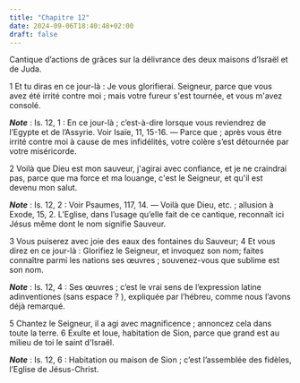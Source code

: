 ```yaml
---
title: "Chapitre 12"
date: 2024-09-06T18:40:48+02:00
draft: false
---
```



Cantique d’actions de grâces sur la délivrance des deux maisons d’Israël et de Juda.


1 Et tu diras en ce jour-là : Je vous glorifierai. Seigneur, parce que vous avez été irrité contre moi ; mais votre fureur s'est tournée, et vous m'avez consolé.

***Note*** :  Is. 12, 1 : En ce jour-là ; c’est-à-dire lorsque vous reviendrez de l’Egypte et de l’Assyrie. Voir Isaïe, 11, 15-16. ― Parce que ; après vous être irrité contre moi à cause de mes infidélités, votre colère s’est détournée par votre miséricorde.

2 Voilà que Dieu est mon sauveur, j'agirai avec confiance, et je ne craindrai pas, parce que ma force et ma louange, c'est le Seigneur, et qu'il est devenu mon salut.

***Note*** :  Is. 12, 2 : Voir Psaumes, 117, 14. ― Voilà que Dieu, etc. ; allusion à Exode, 15, 2. L’Eglise, dans l’usage qu’elle fait de ce cantique, reconnaît ici Jésus même dont le nom signifie Sauveur.


3 Vous puiserez avec joie des eaux des fontaines du Sauveur; 4 Et vous direz en ce jour-là : Glorifiez le Seigneur, et invoquez son nom; faites connaître parmi les nations ses œuvres ; souvenez-vous que sublime est son nom.

***Note*** :  Is. 12, 4 : Ses œuvres ; c’est le vrai sens de l’expression latine adinventiones (sans espace ? ), expliquée par l’hébreu, comme nous l’avons déjà remarqué.

5 Chantez le Seigneur, il a agi avec magnificence ; annoncez cela dans toute la terre. 6 Exulte et loue, habitation de Sion, parce que grand est au milieu de toi le saint d'Israël.

***Note*** :  Is. 12, 6 : Habitation ou maison de Sion ; c’est l’assemblée des fidèles, l’Eglise de Jésus-Christ.

